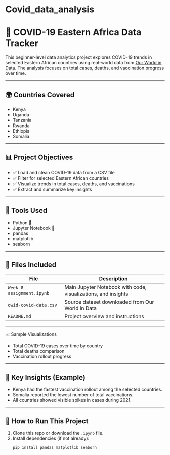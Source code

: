 # Covid_data_analysis
# 🦠 COVID-19 Eastern Africa Data Tracker

This beginner-level data analytics project explores COVID-19 trends in selected Eastern African countries using real-world data from [Our World in Data](https://ourworldindata.org/covid-data). The analysis focuses on total cases, deaths, and vaccination progress over time.

---

## 🌍 Countries Covered
- Kenya  
- Uganda  
- Tanzania  
- Rwanda  
- Ethiopia  
- Somalia

---

## 📊 Project Objectives

- ✅ Load and clean COVID-19 data from a CSV file
- ✅ Filter for selected Eastern African countries
- ✅ Visualize trends in total cases, deaths, and vaccinations
- ✅ Extract and summarize key insights

---

## 🧰 Tools Used

- Python 🐍
- Jupyter Notebook 📓
- pandas
- matplotlib
- seaborn

---

## 📂 Files Included

| File | Description |
|------|-------------|
| `Week 8 assignment.ipynb` | Main Jupyter Notebook with code, visualizations, and insights |
| `owid-covid-data.csv` | Source dataset downloaded from Our World in Data |
| `README.md` | Project overview and instructions |

---

📈 Sample Visualizations

- Total COVID-19 cases over time by country  
- Total deaths comparison  
- Vaccination rollout progress  

---

## 🧠 Key Insights (Example)

- Kenya had the fastest vaccination rollout among the selected countries.
- Somalia reported the lowest number of total vaccinations.
- All countries showed visible spikes in cases during 2021.

---

## 🚀 How to Run This Project

1. Clone this repo or download the `.ipynb` file.
2. Install dependencies (if not already):
   ```bash
   pip install pandas matplotlib seaborn
